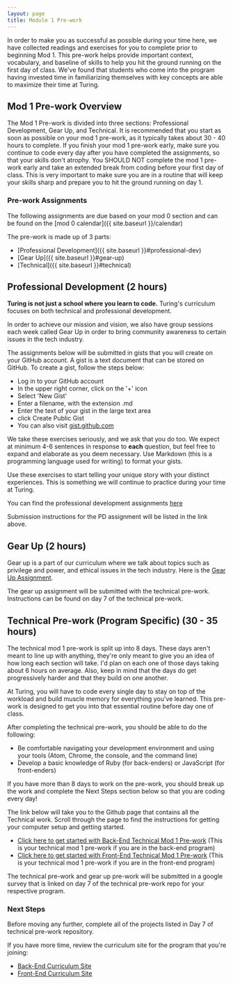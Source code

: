 ```yaml
---
layout: page
title: Module 1 Pre-work
---
```


In order to make you as successful as possible during your time here, we have collected readings and exercises for you to complete prior to beginning Mod 1. This pre-work helps provide important context, vocabulary, and baseline of skills to help you hit the ground running on the first day of class. We've found that students who come into the program having invested time in familiarizing themselves with key concepts are able to maximize their time at Turing.

## Mod 1 Pre-work Overview

The Mod 1 Pre-work is divided into three sections: Professional Development, Gear Up, and Technical. It is recommended that you start as soon as possible on your mod 1 pre-work, as it typically takes about 30 - 40 hours to complete. If you finish your mod 1 pre-work early, make sure you continue to code every day after you have completed the assignments, so that your skills don't atrophy. You SHOULD NOT complete the mod 1 pre-work early and take an extended break from coding before your first day of class. This is very important to make sure you are in a routine that will keep your skills sharp and prepare you to hit the ground running on day 1.

### Pre-work Assignments

The following assignments are due based on your mod 0 section and can be found on the [mod 0 calendar]({{ site.baseurl }}/calendar)

The pre-work is made up of 3 parts:
* [Professional Development]({{ site.baseurl }}#professional-dev)
* [Gear Up]({{ site.baseurl }}#gear-up)
* [Technical]({{ site.baseurl }}#technical)

<a name="professional-dev"></a>
## Professional Development (2 hours)

**Turing is not just a school where you learn to code.** Turing's curriculum focuses on both technical and professional development.

In order to achieve our mission and vision, we also have group sessions each week called Gear Up in order to bring community awareness to certain issues in the tech industry.

The assignments below will be submitted in gists that you will create on your GitHub account. A gist is a text document that can be stored on GitHub. To create a gist, follow the steps below:

* Log in to your GitHub account
* In the upper right corner, click on the '+' icon
* Select 'New Gist'
* Enter a filename, with the extension .md
* Enter the text of your gist in the large text area
* click Create Public Gist
* You can also visit [gist.github.com](https://gist.github.com/)

We take these exercises seriously, and we ask that you do too. We expect at minimum 4-6 sentences in response to **each** question, but feel free to expand and elaborate as you deem necessary. Use Markdown (this is a programming language used for writing) to format your gists.

Use these exercises to start telling your unique story with your distinct experiences. This is something we will continue to practice during your time at Turing.

You can find the professional development assignments [here](https://github.com/turingschool/career-development-curriculum-site/blob/master/module-1-prework/career_development_mod1_prework.md)

Submission instructions for the PD assignment will be listed in the link above.

<a name="gear-up"></a>
## Gear Up (2 hours)

Gear up is a part of our curriculum where we talk about topics such as privilege and power, and ethical issues in the tech industry. Here is the [Gear Up Assignment](https://github.com/turingschool/gear-up/blob/master/pre-work/intro_with_empathy.markdown).

The gear up assignment will be submitted with the technical pre-work. Instructions can be found on day 7 of the technical pre-work.

<a name="technical"></a>
## Technical Pre-work (Program Specific) (30 - 35 hours)

The technical mod 1 pre-work is split up into 8 days. These days aren't meant to line up with anything, they're only meant to give you an idea of how long each section will take. I'd plan on each one of those days taking about 6 hours on average. Also, keep in mind that the days do get progressively harder and that they build on one another.

At Turing, you will have to code every single day to stay on top of the workload and build muscle memory for everything you've learned. This pre-work is designed to get you into that essential routine before day one of class.

After completing the technical pre-work, you should be able to do the following:

* Be comfortable navigating your development environment and using your tools (Atom, Chrome, the console, and the command line)
* Develop a basic knowledge of Ruby (for back-enders) or JavaScript (for front-enders)

If you have more than 8 days to work on the pre-work, you should break up the work and complete the Next Steps section below so that you are coding every day!

The link below will take you to the Github page that contains all the Technical work. Scroll through the page to find the instructions for getting your computer setup and getting started.

* [Click here to get started with Back-End Technical Mod 1 Pre-work](https://github.com/turingschool/backend_mod_1_prework) (This is your technical mod 1 pre-work if you are in the back-end program)
* [Click here to get started with Front-End Technical Mod 1 Pre-work](https://github.com/turingschool/frontend-mod-1-prework-2008b) (This is your technical mod 1 pre-work if you are in the front-end program)

The technical pre-work and gear up pre-work will be submitted in a google survey that is linked on day 7 of the technical pre-work repo for your respective program.

### Next Steps

Before moving any further, complete all of the projects listed in Day 7 of technical pre-work repository.

If you have more time, review the curriculum site for the program that you're joining:

* [Back-End Curriculum Site](http://backend.turing.io/)
* [Front-End Curriculum Site](http://frontend.turing.io/)
